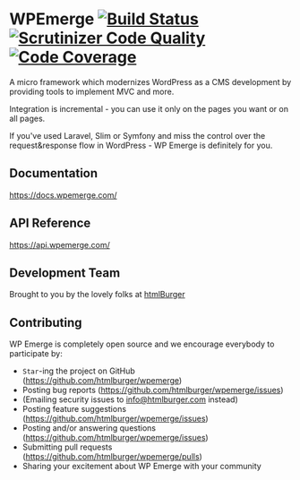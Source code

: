 # WPEmerge [![Build Status](https://scrutinizer-ci.com/g/htmlburger/wpemerge/badges/build.png?b=master)](https://scrutinizer-ci.com/g/htmlburger/wpemerge/build-status/master) [![Scrutinizer Code Quality](https://scrutinizer-ci.com/g/htmlburger/wpemerge/badges/quality-score.png?b=master)](https://scrutinizer-ci.com/g/htmlburger/wpemerge/?branch=master) [![Code Coverage](https://scrutinizer-ci.com/g/htmlburger/wpemerge/badges/coverage.png?b=master)](https://scrutinizer-ci.com/g/htmlburger/wpemerge/?branch=master)

A micro framework which modernizes WordPress as a CMS development by providing tools to implement MVC and more.

Integration is incremental - you can use it only on the pages you want or on all pages.

If you've used Laravel, Slim or Symfony and miss the control over the request&response flow in WordPress - WP Emerge is definitely for you.

## Documentation

https://docs.wpemerge.com/

## API Reference

https://api.wpemerge.com/

## Development Team

Brought to you by the lovely folks at [htmlBurger](http://htmlburger.com)

## Contributing

WP Emerge is completely open source and we encourage everybody to participate by:

- `Star`-ing the project on GitHub (https://github.com/htmlburger/wpemerge)
- Posting bug reports (https://github.com/htmlburger/wpemerge/issues)
- (Emailing security issues to [info@htmlburger.com](mailto:info@htmlburger.com) instead)
- Posting feature suggestions (https://github.com/htmlburger/wpemerge/issues)
- Posting and/or answering questions (https://github.com/htmlburger/wpemerge/issues)
- Submitting pull requests (https://github.com/htmlburger/wpemerge/pulls)
- Sharing your excitement about WP Emerge with your community
